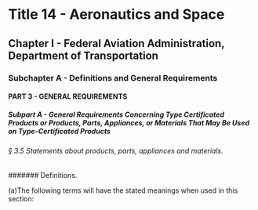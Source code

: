 
# Title 14 - Aeronautics and Space
## Chapter I - Federal Aviation Administration, Department of Transportation
### Subchapter A - Definitions and General Requirements
#### PART 3 - GENERAL REQUIREMENTS
##### Subpart A - General Requirements Concerning Type Certificated Products or Products, Parts, Appliances, or Materials That May Be Used on Type-Certificated Products
###### § 3.5 Statements about products, parts, appliances and materials.
####### Definitions.

(a)The following terms will have the stated meanings when used in this section:

